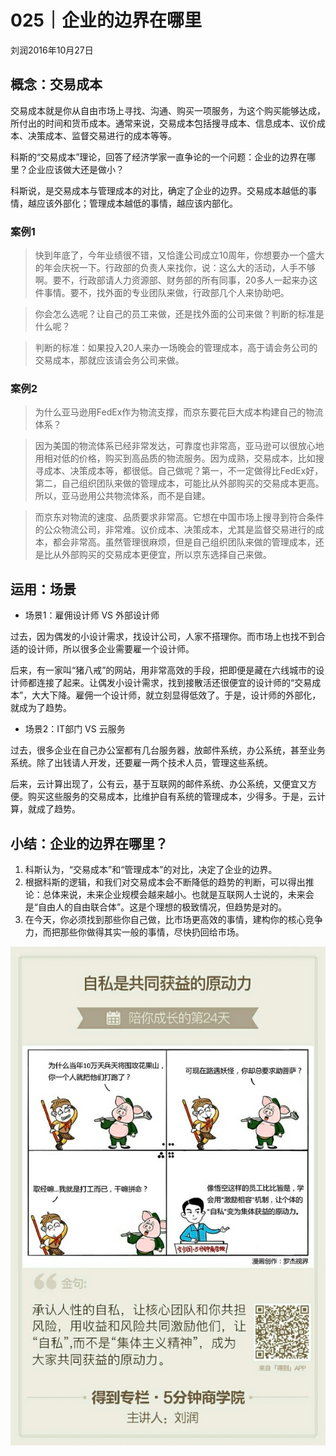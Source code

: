 # 025｜企业的边界在哪里
刘润2016年10月27日

## 概念：交易成本

交易成本就是你从自由市场上寻找、沟通、购买一项服务，为这个购买能够达成，所付出的时间和货币成本。通常来说，交易成本包括搜寻成本、信息成本、议价成本、决策成本、监督交易进行的成本等等。

科斯的“交易成本”理论，回答了经济学家一直争论的一个问题：企业的边界在哪里？企业应该做大还是做小？

科斯说，是交易成本与管理成本的对比，确定了企业的边界。交易成本越低的事情，越应该外部化；管理成本越低的事情，越应该内部化。

### 案例1

>快到年底了，今年业绩很不错，又恰逢公司成立10周年，你想要办一个盛大的年会庆祝一下。行政部的负责人来找你，说：这么大的活动，人手不够啊。要不，行政部请人力资源部、财务部的所有同事，20多人一起来办这件事情。要不，找外面的专业团队来做，行政部几个人来协助吧。

>你会怎么选呢？让自己的员工来做，还是找外面的公司来做？判断的标准是什么呢？

>判断的标准：如果投入20人来办一场晚会的管理成本，高于请会务公司的交易成本，那就应该请会务公司来做。

### 案例2

>为什么亚马逊用FedEx作为物流支撑，而京东要花巨大成本构建自己的物流体系？

>因为美国的物流体系已经非常发达，可靠度也非常高，亚马逊可以很放心地用相对低的价格，购买到高品质的物流服务。因为成熟，交易成本，比如搜寻成本、决策成本等，都很低。自己做呢？第一，不一定做得比FedEx好，第二，自己组织团队来做的管理成本，可能比从外部购买的交易成本更高。所以，亚马逊用公共物流体系，而不是自建。

>而京东对物流的速度、品质要求非常高。它想在中国市场上搜寻到符合条件的公众物流公司，非常难。议价成本、决策成本，尤其是监督交易进行的成本，都会非常高。虽然管理很麻烦，但是自己组织团队来做的管理成本，还是比从外部购买的交易成本更便宜，所以京东选择自己来做。

## 运用：场景

- 场景1：雇佣设计师 VS 外部设计师

过去，因为偶发的小设计需求，找设计公司，人家不搭理你。而市场上也找不到合适的设计师，所以很多企业需要雇一个设计师。

后来，有一家叫“猪八戒”的网站，用非常高效的手段，把即便是藏在六线城市的设计师都连接了起来。让偶发小设计需求，找到接散活还很便宜的设计师的“交易成本”，大大下降。雇佣一个设计师，就立刻显得低效了。于是，设计师的外部化，就成为了趋势。

- 场景2：IT部门 VS 云服务

过去，很多企业在自己办公室都有几台服务器，放邮件系统，办公系统，甚至业务系统。除了出钱请人开发，还要雇一两个技术人员，管理这些系统。

后来，云计算出现了，公有云，基于互联网的邮件系统、办公系统，又便宜又方便。购买这些服务的交易成本，比维护自有系统的管理成本，少得多。于是，云计算，就成了趋势。

## 小结：企业的边界在哪里？

1. 科斯认为，“交易成本”和“管理成本”的对比，决定了企业的边界。
2. 根据科斯的逻辑，和我们对交易成本会不断降低的趋势的判断，可以得出推论：总体来说，未来企业规模会越来越小。也就是互联网人士说的，未来会是“自由人的自由联合体”。这是个理想的极致情况，但趋势是对的。
3. 在今天，你必须找到那些你自己做，比市场更高效的事情，建构你的核心竞争力，而把那些你做得其实一般的事情，尽快扔回给市场。

![](./_image/2017-08-04-11-20-52.jpg)
